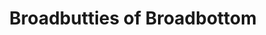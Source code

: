 ---
title: "Broadbutties of Broadbottom"
url: /broadbottom/broadbutties-of-broadbottom/
shop: Fahrrad
---
